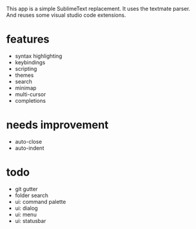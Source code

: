 This app is a simple SublimeText replacement.
It uses the textmate parser. And reuses some visual studio code extensions.

# features
* syntax highlighting
* keybindings
* scripting
* themes
* search
* minimap
* multi-cursor
* completions

# needs improvement
* auto-close
* auto-indent

# todo
* git gutter
* folder search
* ui: command palette
* ui: dialog
* ui: menu
* ui: statusbar
